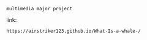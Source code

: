 ```multimedia major project```


link:
```html
https://airstriker123.github.io/What-Is-a-whale-/
```
